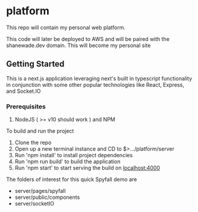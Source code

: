 # platform
This repo will contain my personal web platform. 

This code will later be deployed to AWS and will be paired 
with the shanewade.dev domain.  This will become my personal site

## Getting Started 

This is a next.js application leveraging next's built in
typescript functionality in conjunction with some other popular 
technologies like React, Express, and Socket.IO

### Prerequisites

1. NodeJS ( >= v10 should work ) and NPM

To build and run the project 

1. Clone the repo
1. Open up a new terminal instance and CD to $>.../platform/server
1. Run 'npm install' to install project dependencies 
1. Run 'npm run build' to build the application 
1. Run 'npm start' to start serving the build on [localhost:4000](http://localhost:4000/)

The folders of interest for this quick Spyfall demo are

- server/pages/spyfall
- server/public/components
- server/socketIO 


